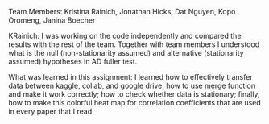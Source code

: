 Team Members: Kristina Rainich, Jonathan Hicks, Dat Nguyen, Kopo Oromeng, Janina Boecher

KRainich: I was working on the code independently and compared the results with the rest of the team. Together with team members I understood what is the null (non-stationarity assumed) and alternative (stationarity assumed) hypotheses in AD fuller test. 

What was learned in this assignment: I learned how to effectively transfer data between kaggle, collab, and google drive; how to use merge function and make it work correctly; how to check whether data is stationary; finally, how to make this colorful heat map for correlation coefficients that are used in every paper that I read.
